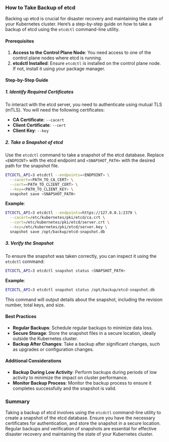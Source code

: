 ### How to Take Backup of etcd

Backing up etcd is crucial for disaster recovery and maintaining the state of your Kubernetes cluster. Here’s a step-by-step guide on how to take a backup of etcd using the `etcdctl` command-line utility.

#### **Prerequisites**

1. **Access to the Control Plane Node**: You need access to one of the control plane nodes where etcd is running.
2. **etcdctl Installed**: Ensure `etcdctl` is installed on the control plane node. If not, install it using your package manager.

#### **Step-by-Step Guide**

##### **1. Identify Required Certificates**

To interact with the etcd server, you need to authenticate using mutual TLS (mTLS). You will need the following certificates:
- **CA Certificate**: `--cacert`
- **Client Certificate**: `--cert`
- **Client Key**: `--key`

##### **2. Take a Snapshot of etcd**

Use the `etcdctl` command to take a snapshot of the etcd database. Replace `<ENDPOINT>` with the etcd endpoint and `<SNAPSHOT_PATH>` with the desired path for the snapshot file.

```sh
ETCDCTL_API=3 etcdctl --endpoints=<ENDPOINT> \
  --cacert=<PATH_TO_CA_CERT> \
  --cert=<PATH_TO_CLIENT_CERT> \
  --key=<PATH_TO_CLIENT_KEY> \
  snapshot save <SNAPSHOT_PATH>
```

**Example**:
```sh
ETCDCTL_API=3 etcdctl --endpoints=https://127.0.0.1:2379 \
  --cacert=/etc/kubernetes/pki/etcd/ca.crt \
  --cert=/etc/kubernetes/pki/etcd/server.crt \
  --key=/etc/kubernetes/pki/etcd/server.key \
  snapshot save /opt/backup/etcd-snapshot.db
```

##### **3. Verify the Snapshot**

To ensure the snapshot was taken correctly, you can inspect it using the `etcdctl` command:

```sh
ETCDCTL_API=3 etcdctl snapshot status <SNAPSHOT_PATH>
```

**Example**:
```sh
ETCDCTL_API=3 etcdctl snapshot status /opt/backup/etcd-snapshot.db
```

This command will output details about the snapshot, including the revision number, total keys, and size.

#### **Best Practices**

- **Regular Backups**: Schedule regular backups to minimize data loss.
- **Secure Storage**: Store the snapshot files in a secure location, ideally outside the Kubernetes cluster.
- **Backup After Changes**: Take a backup after significant changes, such as upgrades or configuration changes.

#### **Additional Considerations**

- **Backup During Low Activity**: Perform backups during periods of low activity to minimize the impact on cluster performance.
- **Monitor Backup Process**: Monitor the backup process to ensure it completes successfully and the snapshot is valid.

### Summary

Taking a backup of etcd involves using the `etcdctl` command-line utility to create a snapshot of the etcd database. Ensure you have the necessary certificates for authentication, and store the snapshot in a secure location. Regular backups and verification of snapshots are essential for effective disaster recovery and maintaining the state of your Kubernetes cluster.
